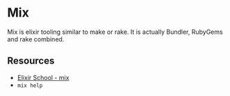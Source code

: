# Mix

Mix is elixir tooling similar to make or rake. It is actually Bundler, RubyGems and rake combined.

## Resources
- [Elixir School - mix](https://elixirschool.com/en/lessons/basics/mix/)
- `mix help`

